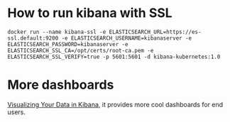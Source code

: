 # How to run kibana with SSL
```
docker run --name kibana-ssl -e ELASTICSEARCH_URL=https://es-ssl.default:9200 -e ELASTICSEARCH_USERNAME=kibanaserver -e ELASTICSEARCH_PASSWORD=kibanaserver -e ELASTICSEARCH_SSL_CA=/opt/certs/root-ca.pem -e ELASTICSEARCH_SSL_VERIFY=true -p 5601:5601 -d kibana-kubernetes:1.0
```

# More dashboards
[Visualizing Your Data in Kibana](https://www.elastic.co/guide/en/beats/libbeat/1.2/visualizing-data.html), it provides more cool dashboards for end users.

